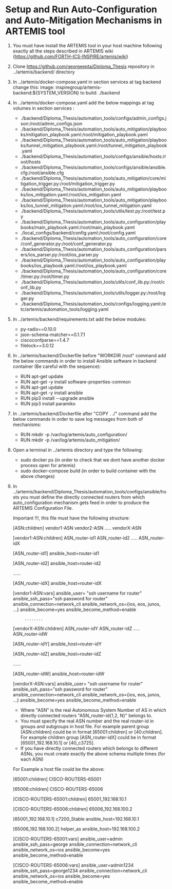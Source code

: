 # Setup and Run Auto-Configuration and Auto-Mitigation Mechanisms in ARTEMIS tool

1. You must have install the ARTEMIS tool in your host machine following exactly all the steps described in ARTEMIS wiki
   (https://github.com/FORTH-ICS-INSPIRE/artemis/wiki)
  
2. Clone https://github.com/georgeepta/Diploma_Thesis repository in ../artemis/backend/ directory 

3. In ../artemis/docker-compose.yaml in section services at tag backend change this:
   image: inspiregroup/artemis-backend:${SYSTEM_VERSION}  to  build: ./backend

4. In ../artemis/docker-compose.yaml add the below mappings at tag volumes in section services :

   - ./backend/Diploma_Thesis/automation_tools/configs/admin_configs.json:/root/admin_configs.json
   - ./backend/Diploma_Thesis/automation_tools/auto_mitigation/playbooks/mitigation_playbook.yaml:/root/mitigation_playbook.yaml
   - ./backend/Diploma_Thesis/automation_tools/auto_mitigation/playbooks/tunnel_mitigation_playbook.yaml:/root/tunnel_mitigation_playbook.yaml
   - ./backend/Diploma_Thesis/automation_tools/configs/ansible/hosts:/root/hosts
   - ./backend/Diploma_Thesis/automation_tools/configs/ansible/ansible.cfg:/root/ansible.cfg
   - ./backend/Diploma_Thesis/automation_tools/auto_mitigation/core/mitigation_trigger.py:/root/mitigation_trigger.py
   - ./backend/Diploma_Thesis/automation_tools/auto_mitigation/playbooks/ios_mitigation.yaml:/root/ios_mitigation.yaml
   - ./backend/Diploma_Thesis/automation_tools/auto_mitigation/playbooks/ios_tunnel_mitigation.yaml:/root/ios_tunnel_mitigation.yaml
   - ./backend/Diploma_Thesis/automation_tools/utils/test.py:/root/test.py
   - ./backend/Diploma_Thesis/automation_tools/auto_configuration/playbooks/main_playbook.yaml:/root/main_playbook.yaml
   - ./local_configs/backend/config.yaml:/root/config.yaml
   - ./backend/Diploma_Thesis/automation_tools/auto_configuration/core/conf_generator.py:/root/conf_generator.py
   - ./backend/Diploma_Thesis/automation_tools/auto_configuration/parsers/ios_parser.py:/root/ios_parser.py
   - ./backend/Diploma_Thesis/automation_tools/auto_configuration/playbooks/ios_playbook.yaml:/root/ios_playbook.yaml
   - ./backend/Diploma_Thesis/automation_tools/auto_configuration/core/timer.py:/root/timer.py
   - ./backend/Diploma_Thesis/automation_tools/utils/conf_lib.py:/root/conf_lib.py
   - ./backend/Diploma_Thesis/automation_tools/utils/logger.py:/root/logger.py
   - ./backend/Diploma_Thesis/automation_tools/configs/logging.yaml:/etc/artemis/automation_tools/logging.yaml
   

5. In ../artemis/backend/requirements.txt add the below modules:

   - py-radix==0.10.0
   - json-schema-matcher==0.1.7.1
   - ciscoconfparse==1.4.7 
   - filelock==3.0.12 


6. In ../artemis/backend/Dockerfile before "WORKDIR /root" command add the below commands in order to install Ansible 
   software in backend container (Be careful with the sequence):

   - RUN apt-get update
   - RUN apt-get -y install software-properties-common
   - RUN apt-get update
   - RUN apt-get -y install ansible
   - RUN pip3 install --upgrade ansible
   - RUN pip3 install paramiko

7. In ../artemis/backend/Dockerfile after "COPY . ./" command add the below commands in order to save log messages from
   both of mechanisms:

   - RUN mkdir -p /var/log/artemis/auto_configuration/
   - RUN mkdir -p /var/log/artemis/auto_mitigation/ 

8. Open a terminal in ../artemis directory and type the following:

   - sudo docker ps                     (in order to check that we dont have another docker process open for artemis)
   - sudo docker-compose build          (in order to build container with the above changes)

9. In ../artemis/backend/Diploma_Thesis/automation_tools/configs/ansible/hosts you must define the directly connected 
   routers from which auto_configuration mechanism gets feed in order to produce the ARTEMIS Configuration File. 
   
   Important !!!, this file must have the following structure:


   [ASN:children]
   vendor1-ASN
   vendor2-ASN
      .....
   vendorX-ASN


   [vendor1-ASN:children]
   ASN_router-id1
   ASN_router-id2
      .....
   ASN_router-idX


   [ASN_router-id1]
   ansible_host=router-id1

   [ASN_router-id2]
   ansible_host=router-id2

   ......

   [ASN_router-idX]
   ansible_host=router-idX
  
 
   [vendor1-ASN:vars]
   ansible_user= "ssh username for router"
   ansible_ssh_pass="ssh password for router"
   ansible_connection=network_cli
   ansible_network_os={ios, eos, junos, ...}
   ansible_become=yes
   ansible_become_method=enable 


  
            ........



   [vendorX-ASN:children]
   ASN_router-idY
   ASN_router-idZ
      .....
   ASN_router-idW

  
   [ASN_router-idY]
   ansible_host=router-idY

   [ASN_router-idZ]
   ansible_host=router-idZ

   ......

   [ASN_router-idW]
   ansible_host=router-idW


   [vendorX-ASN:vars]
   ansible_user= "ssh username for router"
   ansible_ssh_pass="ssh password for router"
   ansible_connection=network_cli
   ansible_network_os={ios, eos, junos, ...}
   ansible_become=yes
   ansible_become_method=enable
   

   - Where "ASN" is the real Autonomous System Number of AS in which directly connected routers "ASN_router-id{1,2, N}" belongs to.    
   - You must specify the real ASN number and the real router-id in groups and subgroups in host file. 
     For example parent group [ASN:children] could be in format [65001:children] or [40:children].
     For example children group [ASN_router-idX] could be in format [65001_192.168.10.1] or [40_c3725]. 
   - If you have directly connected routers which belongs to different ASNs, you must create exactly the above schema multiple times
     (for each ASN)    

   
   For Example a host file could be the above:


   [65001:children]
   CISCO-ROUTERS-65001

   [65006:children]
   CISCO-ROUTERS-65006


   [CISCO-ROUTERS-65001:children]
   65001_192.168.10.1

   [CISCO-ROUTERS-65006:children]
   65006_192.168.100.2


   [65001_192.168.10.1]
   c7200_Stable ansible_host=192.168.10.1

   [65006_192.168.100.2]
   helper_as ansible_host=192.168.100.2

   [CISCO-ROUTERS-65001:vars]
   ansible_user=admin
   ansible_ssh_pass=george
   ansible_connection=network_cli
   ansible_network_os=ios
   ansible_become=yes
   ansible_become_method=enable 

   [CISCO-ROUTERS-65006:vars]
   ansible_user=admin1234
   ansible_ssh_pass=george1234
   ansible_connection=network_cli
   ansible_network_os=ios
   ansible_become=yes
   ansible_become_method=enable 


